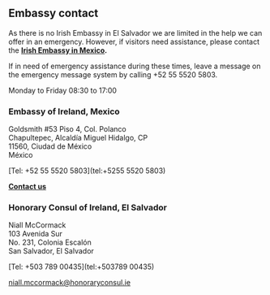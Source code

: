 ## Embassy contact

As there is no Irish Embassy in El Salvador we are limited in the help we can offer in an emergency. However, if visitors need assistance, please contact the [**Irish Embassy in Mexico**](https://www.ireland.ie/en/mexico/mexicocity/)**.**

If in need of emergency assistance during these times, leave a message on the emergency message system by calling +52 55 5520 5803.

Monday to Friday 08:30 to 17:00

### Embassy of Ireland, Mexico

Goldsmith #53 Piso 4, Col. Polanco   
Chapultepec, Alcaldía Miguel Hidalgo, CP   
11560, Ciudad de México   
México

[Tel: +52 55 5520 5803](tel:+5255 5520 5803)

[**Contact us**](/en/mexico/mexicocity/contact/)

### Honorary Consul of Ireland, El Salvador

Niall McCormack   
103 Avenida Sur   
No. 231, Colonia Escalón   
San Salvador, El Salvador

[Tel: +503 789 00435](tel:+503789 00435)

[niall.mccormack@honoraryconsul.ie](mailto:niall.mccormack@honoraryconsul.ie)